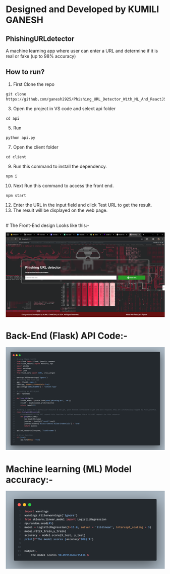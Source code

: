 # Designed and Developed by KUMILI GANESH
## PhishingURLdetector
A machine learning app where user can enter a URL and determine if it is real or fake (up to 98% accuracy)


## How to run?
 1. First Clone the repo 
 ```
git clone https://github.com/ganesh2925/Phishing_URL_Detector_With_ML_And_ReactJS.git
```
 3. Open the project in VS code and select api folder 
 ```
cd api
```
 5. Run 
 ```
python api.py
```
 7. Open the client folder 
 ```
cd client
```
 9. Run this command to install the dependency.
 ```
npm i
```
 10. Next Run this command to access the front end.
 ```
npm start
```
 12. Enter the URL in the input field and click Test URL to get the result.
 13. The result will be displayed on the web page.

<br />
# The Front-End design Looks like this:-

![alt text](image.png)


# Back-End (Flask) API Code:-

![alt text](image-1.png)


# Machine learning (ML) Model accuracy:-


![alt text](image-2.png)
